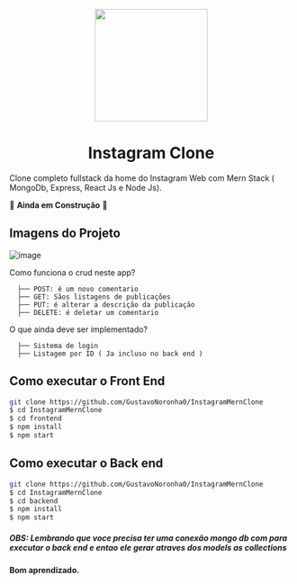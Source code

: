 <p align="center">
  <img src="https://logodownload.org/wp-content/uploads/2017/04/instagram-logo-1.png" width="200"/>
</p>

<h1 align="center">
 Instagram Clone
</h1>

Clone completo fullstack da home do Instagram Web com Mern Stack ( MongoDb, Express, React Js e Node Js).

🚧 **Ainda em Construção** 🚧

## Imagens do Projeto
![image](https://user-images.githubusercontent.com/77861206/107554989-686a9480-6bb5-11eb-8228-ca64187d19d7.png)

 Como funciona o crud neste app?

      ├── POST: é um novo comentario
      ├── GET: Sãos listagens de publicações
      ├── PUT: é alterar a descrição da publicação 
      ├── DELETE: é deletar um comentario
  
 O que ainda deve ser implementado?
 
      ├── Sistema de login
      ├── Listagem por ID ( Ja incluso no back end )
 
 
    

## Como executar o Front End

```bash
git clone https://github.com/GustavoNoronha0/InstagramMernClone
$ cd InstagramMernClone
$ cd frontend
$ npm install
$ npm start
```

## Como executar o Back end

```bash
git clone https://github.com/GustavoNoronha0/InstagramMernClone
$ cd InstagramMernClone
$ cd backend
$ npm install
$ npm start
```

##### OBS: Lembrando que voce precisa ter uma conexão mongo db com para executar o back end e entao ele gerar atraves dos models as collections

#### Bom aprendizado.<br/>
